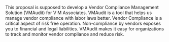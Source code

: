 This proposal is supposed to develop a Vendor Compliance Management Solution (VMAudit) for V M Associates. VMAudit is a tool that helps us manage vendor compliance with labor laws better. Vendor Compliance is a critical aspect of risk free operation. Non-compliance by vendors exposes you to financial and legal liabilities. VMAudit makes it easy for organizations to track and monitor vendor compliance and reduce risk.